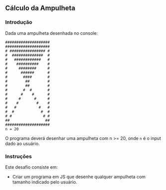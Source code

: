 ## Cálculo da Ampulheta

### Introdução 

Dada uma ampulheta desenhada no console:

```
####################
####################
# ################ #
#  ##############  #
#   ############   #
#    ##########    #
#     ########     #
#      ######      #
#       ####       #
#        ##        #
#        ##        #
#       #  #       #
#      #    #      #
#     #      #     #
#    #        #    #
#   #          #   #
#  #            #  #
# #              # #
##                ##
####################
n = 20
```
O programa deverá desenhar uma ampulheta com n >= 20, onde `n` é o input dado ao usuário.

### Instruções 

Este desafio consiste em:

- Criar um programa em JS que desenhe qualquer ampulheta com tamanho indicado pelo usuário.
